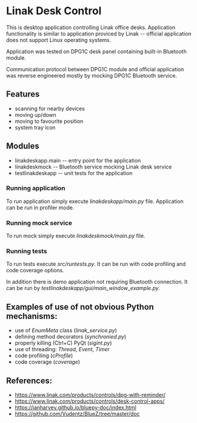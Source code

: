 # Linak Desk Control
This is desktop application controlling Linak office desks. Application functionality is 
similar to application proviced by Linak -- official application does not support Linux
operating systems.

Application was tested on DPG1C desk panel containing built-in Bluetooth module.

Communication protocol between DPG1C module and official application was
reverse engineered mostly by mocking DPG1C Bluetooth service.


## Features
- scanning for nearby devices
- moving up/down
- moving to favourite position
- system tray icon


## Modules
- linakdeskapp.main -- entry point for the application
- linakdeskmock -- Bluetooth service mocking Linak desk service
- testlinakdeskapp -- unit tests for the application


### Running application

To run application simply execute *linakdeskapp/main.py* file. Application
can be run in profiler mode. 


### Running mock service

To run mock simply execute *linakdeskmock/main.py* file.


### Running tests

To run tests execute *src/runtests.py*. It can be run with code profiling 
and code coverage options.

In addition there is demo application not requiring Bluetooth connection. It 
can be run by *testlinakdeskapp/gui/main_window_example.py*.


## Examples of use of not obvious Python mechanisms:
- use of *EnumMeta* class (*linak_service.py*)
- defining method decorators (*synchronied.py*)
- properly killing (Ctrl+C) PyQt (*sigint.py*)
- use of threading: *Thread*, *Event*, *Timer*
- code profiling (*cProfile*)
- code coverage (*coverage*)


## References:
- https://www.linak.com/products/controls/dpg-with-reminder/
- https://www.linak.com/products/controls/desk-control-apps/
- https://ianharvey.github.io/bluepy-doc/index.html
- https://github.com/Vudentz/BlueZ/tree/master/doc

